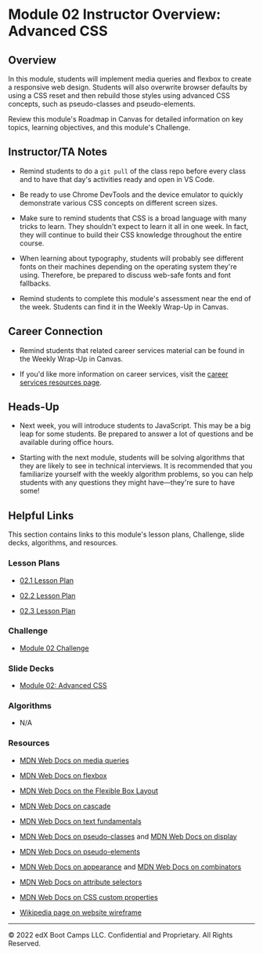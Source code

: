 # Module 02 Instructor Overview: Advanced CSS

## Overview

In this module, students will implement media queries and flexbox to create a responsive web design. Students will also overwrite browser defaults by using a CSS reset and then rebuild those styles using advanced CSS concepts, such as pseudo-classes and pseudo-elements.

Review this module's Roadmap in Canvas for detailed information on key topics, learning objectives, and this module's Challenge.

## Instructor/TA Notes

* Remind students to do a `git pull` of the class repo before every class and to have that day's activities ready and open in VS Code. 

* Be ready to use Chrome DevTools and the device emulator to quickly demonstrate various CSS concepts on different screen sizes.

* Make sure to remind students that CSS is a broad language with many tricks to learn. They shouldn't expect to learn it all in one week. In fact, they will continue to build their CSS knowledge throughout the entire course.

* When learning about typography, students will probably see different fonts on their machines depending on the operating system they're using. Therefore, be prepared to discuss web-safe fonts and font fallbacks.

* Remind students to complete this module's assessment near the end of the week. Students can find it in the Weekly Wrap-Up in Canvas.

## Career Connection

* Remind students that related career services material can be found in the Weekly Wrap-Up in Canvas.

* If you'd like more information on career services, visit the [career services resources page](https://careernetwork.2u.com/?utm_medium=Academics&utm_source=boot_camp/).

## Heads-Up

* Next week, you will introduce students to JavaScript. This may be a big leap for some students. Be prepared to answer a lot of questions and be available during office hours. 

* Starting with the next module, students will be solving algorithms that they are likely to see in technical interviews. It is recommended that you familiarize yourself with the weekly algorithm problems, so you can help students with any questions they might have&mdash;they're sure to have some!

## Helpful Links

This section contains links to this module's lesson plans, Challenge, slide decks, algorithms, and resources.

### Lesson Plans

  * [02.1 Lesson Plan](01-Day_Responsive-Design/02.1-LESSON-PLAN.md)

  * [02.2 Lesson Plan](02-Day_Pseudo-Resets/02.2-LESSON-PLAN.md)
  
  * [02.3 Lesson Plan](03-Day_Selectors-Variables/02.3-LESSON-PLAN.md)

### Challenge

  * [Module 02 Challenge](../../../01-Class-Content/02-Advanced-CSS/02-Challenge)

### Slide Decks

  * [Module 02: Advanced CSS](https://docs.google.com/presentation/d/1rT5yNgE7-lTjmLAqPsNJkTTkR_NPQcxZnn9NII1JSuM/edit?usp=sharing)

### Algorithms

  * N/A

### Resources

  * [MDN Web Docs on media queries](https://developer.mozilla.org/en-US/docs/Web/CSS/Media_Queries/Using_media_queries)

  * [MDN Web Docs on flexbox](https://developer.mozilla.org/en-US/docs/Web/CSS/CSS_Flexible_Box_Layout/Basic_Concepts_of_Flexbox)

  * [MDN Web Docs on the Flexible Box Layout](https://developer.mozilla.org/en-US/docs/Web/CSS/CSS_Flexible_Box_Layout)

  * [MDN Web Docs on cascade](https://developer.mozilla.org/en-US/docs/Learn/CSS/Building_blocks/Cascade_and_inheritance)

  * [MDN Web Docs on text fundamentals](https://developer.mozilla.org/en-US/docs/Learn/CSS/Styling_text/Fundamentals)

  * [MDN Web Docs on pseudo-classes](https://developer.mozilla.org/en-US/docs/Web/CSS/Pseudo-classes) and [MDN Web Docs on display](https://developer.mozilla.org/en-US/docs/Web/CSS/display)

  * [MDN Web Docs on pseudo-elements](https://developer.mozilla.org/en-US/docs/Web/CSS/Pseudo-elements)

  * [MDN Web Docs on appearance](https://developer.mozilla.org/en-US/docs/Web/CSS/appearance) and [MDN Web Docs on combinators](https://developer.mozilla.org/en-US/docs/Learn/CSS/Building_blocks/Selectors/Combinators)

  * [MDN Web Docs on attribute selectors](https://developer.mozilla.org/en-US/docs/Web/CSS/Attribute_selectors)

  * [MDN Web Docs on CSS custom properties](https://developer.mozilla.org/en-US/docs/Web/CSS/Using_CSS_custom_properties)

  * [Wikipedia page on website wireframe](https://en.wikipedia.org/wiki/Website_wireframe)

---
© 2022 edX Boot Camps LLC. Confidential and Proprietary. All Rights Reserved.
